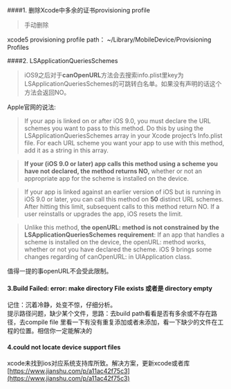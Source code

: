 ####1. 删除Xcode中多余的证书provisioning profile
>手动删除
>

xcode5 provisioning profile path： ~/Library/MobileDevice/Provisioning Profiles

####2.	LSApplicationQueriesSchemes
>iOS9之后对于**canOpenURL**方法会去搜索info.plist里key为LSApplicationQueriesSchemes的可跳转白名单。如果没有声明的话这个方法会返回NO。
>

Apple官网的说法:
>If your app is linked on or after iOS 9.0, you must declare the URL schemes you want to pass to this method. Do this by using the LSApplicationQueriesSchemes array in your Xcode project’s Info.plist file. For each URL scheme you want your app to use with this method, add it as a string in this array.

>**If your (iOS 9.0 or later) app calls this method using a scheme you have not declared, the method returns NO,** whether or not an appropriate app for the scheme is installed on the device.

>If your app is linked against an earlier version of iOS but is running in iOS 9.0 or later, you can call this method on **50** distinct URL schemes. After hitting this limit, subsequent calls to this method return NO. If a user reinstalls or upgrades the app, iOS resets the limit.

>Unlike this method, **the openURL: method is not constrained by the LSApplicationQueriesSchemes requirement**: If an app that handles a scheme is installed on the device, the openURL: method works, whether or not you have declared the scheme.
iOS 9 brings some changes regarding of canOpenURL: in UIApplication class.
>

值得一提的事openURL不会受此限制。  
#### 3.Build Failed: error: make directory File exists 或者是 directory empty  
记住：沉着冷静，处变不惊，仔细分析。  
提示路径问题，缺少某个文件，思路：去build path看看是否有多余或不存在路径，去compile file 里看一下有没有重复添加或者未添加，看一下缺少的文件在工程的位置。相信你一定能解决的
####  4.could not locate device support files
xcode未找到ios对应系统支持库所致。解决方案，更新xcode或者库[https://www.jianshu.com/p/a11ac42f75c3](https://www.jianshu.com/p/a11ac42f75c3)
